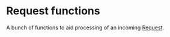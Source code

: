 # Request functions

A bunch of functions to aid processing of an incoming
[Request](https://developer.mozilla.org/en-US/docs/Web/API/Request).

